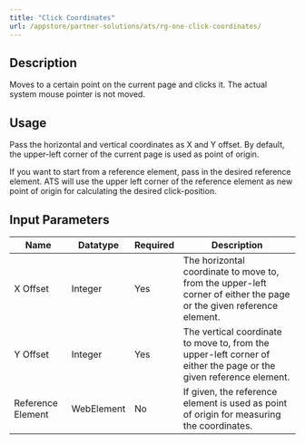 ```yaml
---
title: "Click Coordinates"
url: /appstore/partner-solutions/ats/rg-one-click-coordinates/
---
```


## Description

Moves to a certain point on the current page and clicks it. The actual system mouse pointer is not moved. 

## Usage

Pass the horizontal and vertical coordinates as X and Y offset. By default, the upper-left corner of the current page is used as point of origin.

If you want to start from a reference element, pass in the desired reference element. ATS will use the upper left corner of the reference element as new point of origin for calculating the desired click-position.

## Input Parameters

Name | Datatype | Required | Description
---- | -------- | ------- | ---------------
X Offset | Integer | Yes | The horizontal coordinate to move to, from the upper-left corner of either the page or the given reference element.
Y Offset | Integer | Yes | The vertical coordinate to move to, from the upper-left corner of either the page or the given reference element.
Reference Element | WebElement | No | If given, the reference element is used as point of origin for measuring the coordinates.
